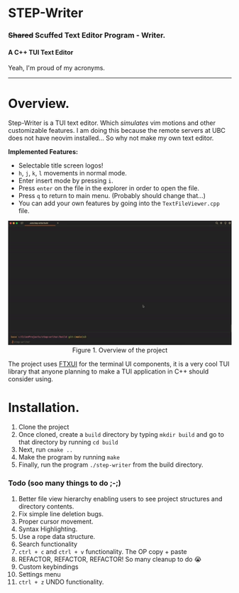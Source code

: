 # STEP-Writer
### ~~Shared~~ Scuffed Text Editor Program - Writer.
#### A C++ TUI Text Editor 
Yeah, I'm proud of my acronyms.
___

# Overview.
Step-Writer is a TUI text editor. Which *simulates* vim motions and other customizable features. 
I am doing this because the remote servers at UBC does not have neovim installed... So why not make my own text editor.

**Implemented Features:**
- Selectable title screen logos!
- `h`, `j`, `k`, `l` movements in normal mode.
- Enter insert mode by pressing `i`.
- Press `enter` on the file in the explorer in order to open the file.
- Press `q` to return to main menu. (Probably should change that...)
- You can add your own features by going into the `TextFileViewer.cpp` file.

<p align="center">
<img src="Docs/Overview.gif" alt="Simple showcase Gif" title="Simple Showcase Gif" width="700"/>
Figure 1. Overview of the project
</p>

The project uses [FTXUI](https://github.com/ArthurSonzogni/FTXUI) for the terminal UI components, 
it is a very cool TUI library that anyone planning to make a TUI application in C++ should consider using.

# Installation.
1. Clone the project
2. Once cloned, create a `build` directory by typing `mkdir build` and go to that directory by running `cd build`
3. Next, run `cmake ..`
4. Make the program by running `make`
5. Finally, run the program `./step-writer` from the build directory.

### Todo (soo many things to do ;-;)
1. Better file view hierarchy enabling users to see project structures and directory contents.
2. Fix simple line deletion bugs.
3. Proper cursor movement.
4. Syntax Highlighting.
5. Use a rope data structure.
6. Search functionality
7. `ctrl + c` and `ctrl + v` functionality. The OP copy + paste
8. REFACTOR, REFACTOR, REFACTOR! So many cleanup to do 😭
9. Custom keybindings
10. Settings menu
11. `ctrl + z` UNDO functionality.